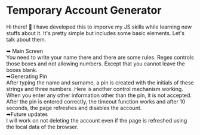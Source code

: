 # Temporary Account Generator
Hi there! 👋
I have developed this to imporve my JS skills while learning new stuffs about it. It's pretty simple but includes some basic elements. Let's talk about them.

➡ Main Screen<br>
You need to write your name there and there are some rules. Regex controls those boxes and not allowing numbers. Except that you cannot leave the boxes blank.<br>
➡Generating Pin<br>
After typing the name and surname, a pin is created with the initials of these strings and three numbers. Here is another control mechanism working. When you enter any other information other than the pin, it is not accepted. After the pin is entered correctly, the timeout function works and after 10 seconds, the page refreshes and disables the account.<br>
➡Future updates<br>
I will work on not deleting the account even if the page is refreshed using the local data of the browser.
